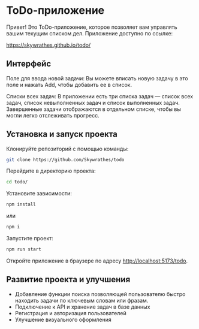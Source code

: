 # ToDo-приложение
Привет! Это ToDo-приложение, которое позволяет вам управлять вашим текущим списком дел.
Приложение доступно по ссылке:

<https://skywrathes.github.io/todo/>

## Интерфейс
Поле для ввода новой задачи: Вы можете вписать новую задачу в это поле и нажать Add, чтобы добавить ее в список.

Списки всех задач: В приложении есть три списка задач — список всех задач, список невыполненных задач и список выполненных задач. Завершенные задачи отображаются в отдельном списке, чтобы вы могли легко отслеживать прогресс.

## Установка и запуск проекта

Клонируйте репозиторий с помощью команды:

```sh
git clone https://github.com/Skywrathes/todo
```

Перейдите в директорию проекта:

```sh
cd todo/
```

Установите зависимости:

```sh
npm install
```
или
```sh
npm i
```

Запустите проект:

```sh
npm run start
```

Откройте приложение в браузере по адресу <http://localhost:5173/todo>.

## Развитие проекта и улучшения

- Добавление функции поиска позволяющей пользователю быстро находить задачи по ключевым словам или фразам.
- Подключение к API и хранение задач в базе данных
- Регистрация и авторизация пользователей
- Улучшение визуального оформления
